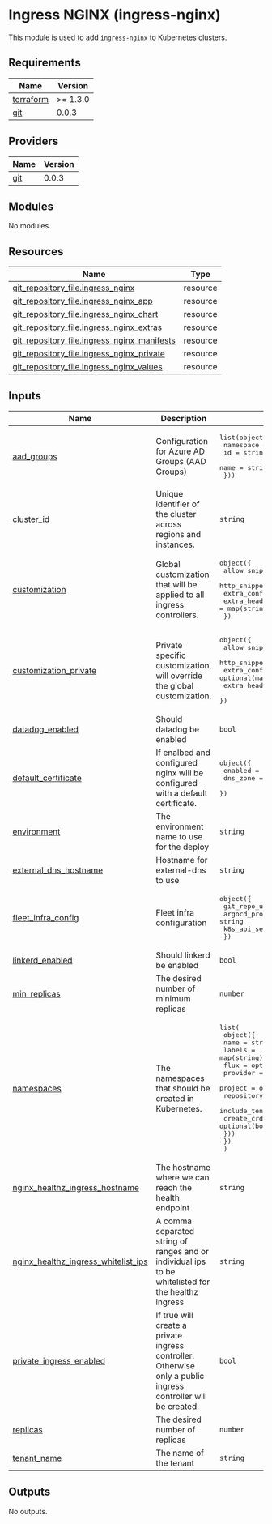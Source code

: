 # Ingress NGINX (ingress-nginx)

This module is used to add [`ingress-nginx`](https://github.com/kubernetes/ingress-nginx) to Kubernetes clusters.

## Requirements

| Name | Version |
|------|---------|
| <a name="requirement_terraform"></a> [terraform](#requirement\_terraform) | >= 1.3.0 |
| <a name="requirement_git"></a> [git](#requirement\_git) | 0.0.3 |

## Providers

| Name | Version |
|------|---------|
| <a name="provider_git"></a> [git](#provider\_git) | 0.0.3 |

## Modules

No modules.

## Resources

| Name | Type |
|------|------|
| [git_repository_file.ingress_nginx](https://registry.terraform.io/providers/xenitab/git/0.0.3/docs/resources/repository_file) | resource |
| [git_repository_file.ingress_nginx_app](https://registry.terraform.io/providers/xenitab/git/0.0.3/docs/resources/repository_file) | resource |
| [git_repository_file.ingress_nginx_chart](https://registry.terraform.io/providers/xenitab/git/0.0.3/docs/resources/repository_file) | resource |
| [git_repository_file.ingress_nginx_extras](https://registry.terraform.io/providers/xenitab/git/0.0.3/docs/resources/repository_file) | resource |
| [git_repository_file.ingress_nginx_manifests](https://registry.terraform.io/providers/xenitab/git/0.0.3/docs/resources/repository_file) | resource |
| [git_repository_file.ingress_nginx_private](https://registry.terraform.io/providers/xenitab/git/0.0.3/docs/resources/repository_file) | resource |
| [git_repository_file.ingress_nginx_values](https://registry.terraform.io/providers/xenitab/git/0.0.3/docs/resources/repository_file) | resource |

## Inputs

| Name | Description | Type | Default | Required |
|------|-------------|------|---------|:--------:|
| <a name="input_aad_groups"></a> [aad\_groups](#input\_aad\_groups) | Configuration for Azure AD Groups (AAD Groups) | <pre>list(object({<br/>    namespace = string<br/>    id        = string<br/>    name      = string<br/>  }))</pre> | n/a | yes |
| <a name="input_cluster_id"></a> [cluster\_id](#input\_cluster\_id) | Unique identifier of the cluster across regions and instances. | `string` | n/a | yes |
| <a name="input_customization"></a> [customization](#input\_customization) | Global customization that will be applied to all ingress controllers. | <pre>object({<br/>    allow_snippet_annotations = bool<br/>    http_snippet              = string<br/>    extra_config              = map(string)<br/>    extra_headers             = map(string)<br/>  })</pre> | <pre>{<br/>  "allow_snippet_annotations": false,<br/>  "extra_config": {},<br/>  "extra_headers": {},<br/>  "http_snippet": ""<br/>}</pre> | no |
| <a name="input_customization_private"></a> [customization\_private](#input\_customization\_private) | Private specific customization, will override the global customization. | <pre>object({<br/>    allow_snippet_annotations = optional(bool)<br/>    http_snippet              = optional(string)<br/>    extra_config              = optional(map(string))<br/>    extra_headers             = optional(map(string))<br/>  })</pre> | `{}` | no |
| <a name="input_datadog_enabled"></a> [datadog\_enabled](#input\_datadog\_enabled) | Should datadog be enabled | `bool` | `false` | no |
| <a name="input_default_certificate"></a> [default\_certificate](#input\_default\_certificate) | If enalbed and configured nginx will be configured with a default certificate. | <pre>object({<br/>    enabled  = bool,<br/>    dns_zone = string,<br/>  })</pre> | <pre>{<br/>  "dns_zone": "",<br/>  "enabled": false<br/>}</pre> | no |
| <a name="input_environment"></a> [environment](#input\_environment) | The environment name to use for the deploy | `string` | n/a | yes |
| <a name="input_external_dns_hostname"></a> [external\_dns\_hostname](#input\_external\_dns\_hostname) | Hostname for external-dns to use | `string` | `""` | no |
| <a name="input_fleet_infra_config"></a> [fleet\_infra\_config](#input\_fleet\_infra\_config) | Fleet infra configuration | <pre>object({<br/>    git_repo_url        = string<br/>    argocd_project_name = string<br/>    k8s_api_server_url  = string<br/>  })</pre> | n/a | yes |
| <a name="input_linkerd_enabled"></a> [linkerd\_enabled](#input\_linkerd\_enabled) | Should linkerd be enabled | `bool` | `false` | no |
| <a name="input_min_replicas"></a> [min\_replicas](#input\_min\_replicas) | The desired number of minimum replicas | `number` | n/a | yes |
| <a name="input_namespaces"></a> [namespaces](#input\_namespaces) | The namespaces that should be created in Kubernetes. | <pre>list(<br/>    object({<br/>      name   = string<br/>      labels = map(string)<br/>      flux = optional(object({<br/>        provider            = string<br/>        project             = optional(string)<br/>        repository          = string<br/>        include_tenant_name = optional(bool, false)<br/>        create_crds         = optional(bool, false)<br/>      }))<br/>    })<br/>  )</pre> | n/a | yes |
| <a name="input_nginx_healthz_ingress_hostname"></a> [nginx\_healthz\_ingress\_hostname](#input\_nginx\_healthz\_ingress\_hostname) | The hostname where we can reach the health endpoint | `string` | n/a | yes |
| <a name="input_nginx_healthz_ingress_whitelist_ips"></a> [nginx\_healthz\_ingress\_whitelist\_ips](#input\_nginx\_healthz\_ingress\_whitelist\_ips) | A comma separated string of ranges and or individual ips to be whitelisted for the healthz ingress | `string` | `""` | no |
| <a name="input_private_ingress_enabled"></a> [private\_ingress\_enabled](#input\_private\_ingress\_enabled) | If true will create a private ingress controller. Otherwise only a public ingress controller will be created. | `bool` | `false` | no |
| <a name="input_replicas"></a> [replicas](#input\_replicas) | The desired number of replicas | `number` | n/a | yes |
| <a name="input_tenant_name"></a> [tenant\_name](#input\_tenant\_name) | The name of the tenant | `string` | n/a | yes |

## Outputs

No outputs.
